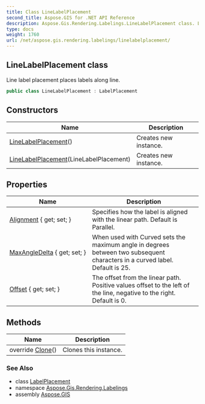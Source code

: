 ```yaml
---
title: Class LineLabelPlacement
second_title: Aspose.GIS for .NET API Reference
description: Aspose.Gis.Rendering.Labelings.LineLabelPlacement class. Line label placement places labels along line
type: docs
weight: 1760
url: /net/aspose.gis.rendering.labelings/linelabelplacement/
---
```

## LineLabelPlacement class

Line label placement places labels along line.

```csharp
public class LineLabelPlacement : LabelPlacement
```

## Constructors

| Name | Description |
| --- | --- |
| [LineLabelPlacement](linelabelplacement/#constructor)() | Creates new instance. |
| [LineLabelPlacement](linelabelplacement/#constructor_1)(LineLabelPlacement) | Creates new instance. |

## Properties

| Name | Description |
| --- | --- |
| [Alignment](../../aspose.gis.rendering.labelings/linelabelplacement/alignment/) { get; set; } | Specifies how the label is aligned with the linear path. Default is Parallel. |
| [MaxAngleDelta](../../aspose.gis.rendering.labelings/linelabelplacement/maxangledelta/) { get; set; } | When used with Curved sets the maximum angle in degrees between two subsequent characters in a curved label. Default is 25. |
| [Offset](../../aspose.gis.rendering.labelings/linelabelplacement/offset/) { get; set; } | The offset from the linear path. Positive values offset to the left of the line, negative to the right. Default is 0. |

## Methods

| Name | Description |
| --- | --- |
| override [Clone](../../aspose.gis.rendering.labelings/linelabelplacement/clone/)() | Clones this instance. |

### See Also

* class [LabelPlacement](../labelplacement/)
* namespace [Aspose.Gis.Rendering.Labelings](../../aspose.gis.rendering.labelings/)
* assembly [Aspose.GIS](../../)


